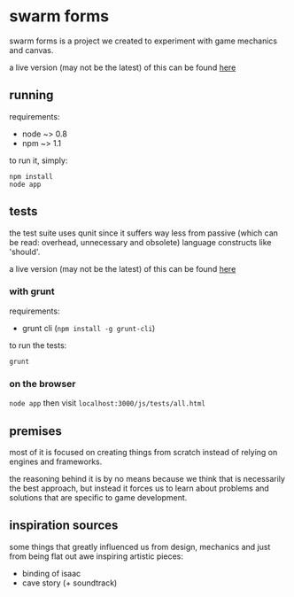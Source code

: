 # swarm forms

swarm forms is a project we created to experiment with game mechanics and canvas.

a live version (may not be the latest) of this can be found [here](http://swarm-forms.herokuapp.com/)

## running

requirements:

* node ~> 0.8
* npm ~> 1.1

to run it, simply:

```
npm install
node app
```

## tests

the test suite uses qunit since it suffers way less from passive (which can be read:
overhead, unnecessary and obsolete) language constructs like 'should'.

a live version (may not be the latest) of this can be found [here](http://swarm-forms.herokuapp.com/js/tests/all.html)

### with grunt

requirements:

* grunt cli (`npm install -g grunt-cli`)

to run the tests:

```
grunt
```

### on the browser

`node app` then visit `localhost:3000/js/tests/all.html`

## premises

most of it is focused on creating things from scratch instead of relying on engines
and frameworks.

the reasoning behind it is by no means because we think that is necessarily the best
approach, but instead it forces us to learn about problems and solutions that are
specific to game development.

## inspiration sources

some things that greatly influenced us from design, mechanics and just from being flat out awe inspiring artistic pieces:

* binding of isaac
* cave story (+ soundtrack)
